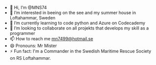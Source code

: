 - 👋 Hi, I’m @MNS74
- 👀 I’m interested in beeing on the see and my summer house in Loftahammar, Sweden
- 🌱 I’m currently learning to code python and Azure on Codecademy
- 💞️ I’m looking to collaborate on all projekts that develops my skill as a programmer
- 📫 How to reach me mn7499@hotmail.se
- 😄 Pronouns: Mr Mister
- ⚡ Fun fact: I'm a Commander in the Swedish Maritime Rescue Society on RS Loftahammar.

<!---
MNS74/MNS74 is a ✨ special ✨ repository because its `README.md` (this file) appears on your GitHub profile.
You can click the Preview link to take a look at your changes.
--->
